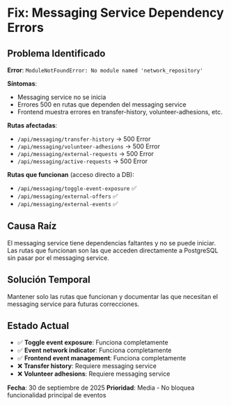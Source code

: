# Fix: Messaging Service Dependency Errors

## Problema Identificado

**Error**: `ModuleNotFoundError: No module named 'network_repository'`

**Síntomas**:
- Messaging service no se inicia
- Errores 500 en rutas que dependen del messaging service
- Frontend muestra errores en transfer-history, volunteer-adhesions, etc.

**Rutas afectadas**:
- `/api/messaging/transfer-history` → 500 Error
- `/api/messaging/volunteer-adhesions` → 500 Error
- `/api/messaging/external-requests` → 500 Error
- `/api/messaging/active-requests` → 500 Error

**Rutas que funcionan** (acceso directo a DB):
- `/api/messaging/toggle-event-exposure` ✅
- `/api/messaging/external-offers` ✅
- `/api/messaging/external-events` ✅

## Causa Raíz

El messaging service tiene dependencias faltantes y no se puede iniciar. Las rutas que funcionan son las que acceden directamente a PostgreSQL sin pasar por el messaging service.

## Solución Temporal

Mantener solo las rutas que funcionan y documentar las que necesitan el messaging service para futuras correcciones.

## Estado Actual

- ✅ **Toggle event exposure**: Funciona completamente
- ✅ **Event network indicator**: Funciona completamente  
- ✅ **Frontend event management**: Funciona completamente
- ❌ **Transfer history**: Requiere messaging service
- ❌ **Volunteer adhesions**: Requiere messaging service

**Fecha**: 30 de septiembre de 2025
**Prioridad**: Media - No bloquea funcionalidad principal de eventos